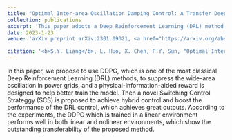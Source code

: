 ```yaml
---
title: "Optimal Inter-area Oscillation Damping Control: A Transfer Deep Reinforcement Learning Approach with Switching Control Strategy"
collection: publications
excerpt: 'This paper adpots a Deep Reinforcement Learning (DRL) method which uses a physical-information-aided reward to suppress the wide-area oscillation in power grids, and proposes a novel Switching Control Strategy (SCS) to achieve hybrid control, and boost the performance of the DRL method.'
date: 2023-1-23
venue: 'arXiv preprint arXiv:2301.09321, <a href="https://arxiv.org/abs/2301.09321">Paper</a>'

citation: '<b>S.Y. Liang</b>, L. Huo, X. Chen, P.Y. Sun, "Optimal Inter-area Oscillation Damping Control: A Transfer Deep Reinforcement Learning Approach with Switching Control Strategy," arXiv preprint arXiv:2301.09321, 2023.'
---
```


In this paper, we propose to use DDPG, which is one of the most classical Deep Reinforcement Learning (DRL) methods, to suppress the wide-area oscillation in power grids, and a physical-information-aided reward is designed to help better train the model. Then a novel Switching Control Strateggy (SCS) is proposed to achieve hybrid control and boost the performance of the DRL control, which achieves great outputs. According to the experiments, the DDPG which is trained in a linear environment performs well in both linear and nolinear environments, which show the outstanding transferability of the proposed method.
